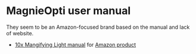 # MagnieOpti user manual

They seem to be an Amazon-focused brand based on the manual and lack of website.

- [10x Mangifying Light manual](magnifying-light-10x.pdf) for [Amazon product](https://www.amazon.com/dp/B0CC5CFPXP)
